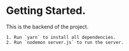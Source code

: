 # Getting Started.

This is the backend of the project.

```
1. Run `yarn` to install all dependencies.
2. Run `nodemon server.js` to run the server.
```
